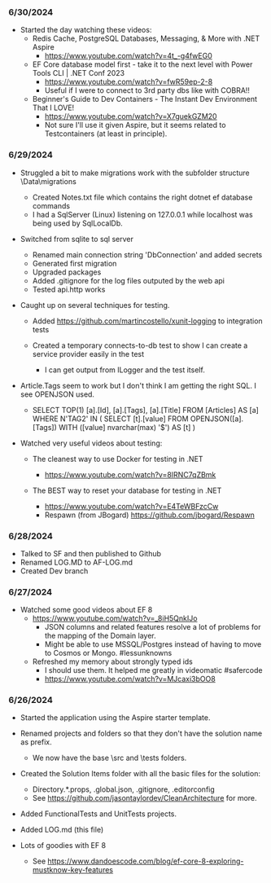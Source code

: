 ### 6/30/2024

- Started the day watching these videos:
    - Redis Cache, PostgreSQL Databases, Messaging, & More with .NET Aspire
        - https://www.youtube.com/watch?v=4t_-g4fwEG0
    - EF Core database model first - take it to the next level with Power Tools CLI | .NET Conf 2023
        - https://www.youtube.com/watch?v=fwR59ep-2-8
        - Useful if I were to connect to 3rd party dbs like with COBRA!!
    - Beginner's Guide to Dev Containers - The Instant Dev Environment That I LOVE!
        - https://www.youtube.com/watch?v=X7guekGZM20
        - Not sure I'll use it given Aspire, but it seems related to Testcontainers (at least in principle).    

### 6/29/2024

- Struggled a bit to make migrations work with the subfolder structure \Data\migrations
    - Created Notes.txt file which contains the right dotnet ef database commands
    - I had a SqlServer (Linux) listening on 127.0.0.1 while localhost was being used by SqlLocalDb.

- Switched from sqlite to sql server
    - Renamed main connection string 'DbConnection' and added secrets
    - Generated first migration
    - Upgraded packages
    - Added .gitignore for the log files outputed by the web api
    - Tested api.http works

- Caught up on several techniques for testing.

    - Added https://github.com/martincostello/xunit-logging to integration tests

    - Created a temporary connects-to-db test to show I can create a service provider easily in the test 

        - I can get output from ILogger and the test itself.

- Article.Tags seem to work but I don't think I am getting the right SQL. I see OPENJSON used. 
    - SELECT TOP(1) [a].[Id], [a].[Tags], [a].[Title]
      FROM [Articles] AS [a]
      WHERE N'TAG2' IN (
          SELECT [t].[value]
          FROM OPENJSON([a].[Tags]) WITH ([value] nvarchar(max) '$') AS [t]
      )

- Watched very useful videos about testing:

    - The cleanest way to use Docker for testing in .NET 
        - https://www.youtube.com/watch?v=8IRNC7qZBmk

    - The BEST way to reset your database for testing in .NET
        - https://www.youtube.com/watch?v=E4TeWBFzcCw
        - Respawn (from JBogard) https://github.com/jbogard/Respawn

### 6/28/2024

- Talked to SF and then published to Github
- Renamed LOG.MD to AF-LOG.md
- Created Dev branch

### 6/27/2024

- Watched some good videos about EF 8
    - https://www.youtube.com/watch?v=_8iH5QnkIJo
        - JSON columns and related features resolve a lot of problems for the mapping of the Domain layer.
        - Might be able to use MSSQL/Postgres instead of having to move to Cosmos or Mongo. #lessunknowns
    - Refreshed my memory about strongly typed ids
        - I should use them. It helped me greatly in videomatic #safercode
        - https://www.youtube.com/watch?v=MJcaxi3bOO8
      


### 6/26/2024

- Started the application using the Aspire starter template.
- Renamed projects and folders so that they don't have the solution name as prefix.
    - We now have the base \src and \tests folders.
- Created the Solution Items folder with all the basic files for the solution:
    - Directory.*.props, .global.json, .gitignore, .editorconfig
    - See https://github.com/jasontaylordev/CleanArchitecture for more.
- Added FunctionalTests and UnitTests projects.
- Added LOG.md (this file)

- Lots of goodies with EF 8
    - See https://www.dandoescode.com/blog/ef-core-8-exploring-mustknow-key-features